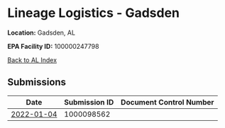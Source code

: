 # Lineage Logistics - Gadsden

**Location:** Gadsden, AL

**EPA Facility ID:** 100000247798

[Back to AL Index](../../index.md)

## Submissions

| Date | Submission ID | Document Control Number |
|------|--------------|-------------------------|
| [2022-01-04](submissions/1000098562.md) | 1000098562 |  |
